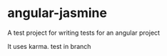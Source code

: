 # angular-jasmine
A test project for writing tests for an angular project

It uses karma. test in branch
